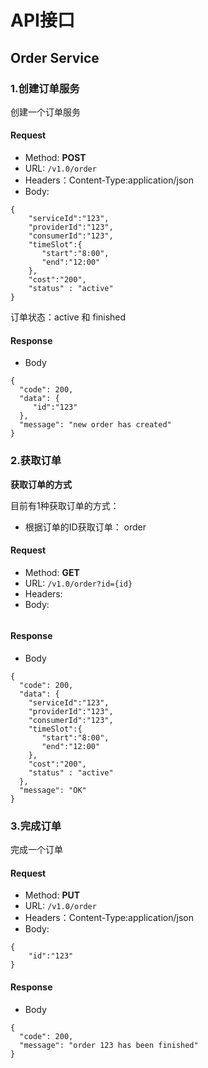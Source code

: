# API接口

## Order Service

### 1.创建订单服务

创建一个订单服务

#### Request
- Method: **POST**
- URL:  `/v1.0/order` 
- Headers：Content-Type:application/json
- Body:
```
{
    "serviceId":"123",
    "providerId":"123",
    "consumerId":"123",
    "timeSlot":{
       "start":"8:00",
       "end":"12:00"
    },
    "cost":"200",
    "status" : "active"
}
```

订单状态：active 和 finished

#### Response
- Body
```
{
  "code": 200,
  "data": {
     "id":"123"
  },
  "message": "new order has created"
}
```

### 2.获取订单

**获取订单的方式**

目前有1种获取订单的方式：
- 根据订单的ID获取订单： order

#### Request

- Method: **GET**
- URL: ```/v1.0/order?id={id}```
- Headers:
- Body:
```
```

#### Response
- Body
```
{
  "code": 200,
  "data": {
    "serviceId":"123",
    "providerId":"123",
    "consumerId":"123",
    "timeSlot":{
       "start":"8:00",
       "end":"12:00"
    },
    "cost":"200",
    "status" : "active"
  },
  "message": "OK"
}
```

### 3.完成订单

完成一个订单

#### Request
- Method: **PUT**
- URL:  `/v1.0/order` 
- Headers：Content-Type:application/json
- Body:
```
{
    "id":"123"
}
```

#### Response
- Body
```
{
  "code": 200,
  "message": "order 123 has been finished"
}
```

